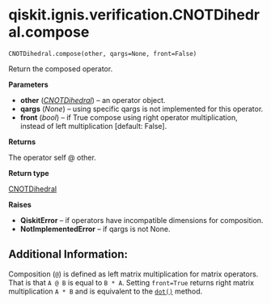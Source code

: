 # qiskit.ignis.verification.CNOTDihedral.compose

`CNOTDihedral.compose(other, qargs=None, front=False)`

Return the composed operator.

**Parameters**

*   **other** ([*CNOTDihedral*](qiskit.ignis.verification.CNOTDihedral#qiskit.ignis.verification.CNOTDihedral "qiskit.ignis.verification.CNOTDihedral")) – an operator object.
*   **qargs** (*None*) – using specific qargs is not implemented for this operator.
*   **front** (*bool*) – if True compose using right operator multiplication, instead of left multiplication \[default: False].

**Returns**

The operator self @ other.

**Return type**

[CNOTDihedral](qiskit.ignis.verification.CNOTDihedral#qiskit.ignis.verification.CNOTDihedral "qiskit.ignis.verification.CNOTDihedral")

**Raises**

*   **QiskitError** – if operators have incompatible dimensions for composition.
*   **NotImplementedError** – if qargs is not None.

## Additional Information:

Composition (`@`) is defined as left matrix multiplication for matrix operators. That is that `A @ B` is equal to `B * A`. Setting `front=True` returns right matrix multiplication `A * B` and is equivalent to the [`dot()`](qiskit.ignis.verification.CNOTDihedral.dot#qiskit.ignis.verification.CNOTDihedral.dot "qiskit.ignis.verification.CNOTDihedral.dot") method.
